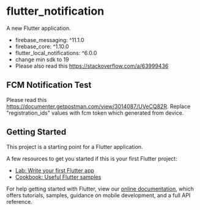 # flutter_notification

A new Flutter application.
- firebase_messaging: ^11.1.0
- firebase_core: ^1.10.0
- flutter_local_notifications: ^6.0.0 
- change min sdk to 19
- Please also read this https://stackoverflow.com/a/63999436

## FCM Notification Test

Please read this https://documenter.getpostman.com/view/3014087/UVeCQ82R. Replace "registration_ids" values with fcm token which generated from device.

## Getting Started

This project is a starting point for a Flutter application.

A few resources to get you started if this is your first Flutter project:

- [Lab: Write your first Flutter app](https://flutter.dev/docs/get-started/codelab)
- [Cookbook: Useful Flutter samples](https://flutter.dev/docs/cookbook)

For help getting started with Flutter, view our
[online documentation](https://flutter.dev/docs), which offers tutorials,
samples, guidance on mobile development, and a full API reference.
